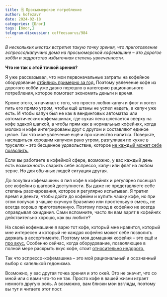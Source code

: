 ```yaml
---
title: 🗒 Просьюмерское потребление
author: kofezavr
date: 2024-02-18
categories: [Блог]
tags: [блог,]
telegram-discussion: coffeesaurus/984
--- 
```

*В нескольких местах встретил такую точку зрения, что приготовление эспрессо/капучино дома на просьюмерской кофемашине – это дорогое хобби и задротство избыточная степень увлеченности.*

**Что не так с этой точкой зрения?**

Я уже рассказывал, что мои первоначальные затраты на кофейное оборудование [отбились примерно за год.](https://t.me/coffeesaurus/682) Поэтому увлечение кофе из дорогого хобби уже давно перешло в категорию рационального потребления, которое помогает экономить деньги и время.

Кроме этого, я начинал с того, что просто любил капуч и флэт и хотел пить его прямо утром, чтобы ещё штаны не успел надеть, а капуч уже есть. И чтобы капуч был не как в вендинговых автоматах или автоматических кофемашинах, где сухая пена шлепается сверху на кофе эдакой шапкой, а чтобы прям как в нормальных кофейнях, когда молоко и кофе интегрированы друг с другом и составляют единое целое. Так что моё увлечение ещё и про качество напитка. Поверьте, насладиться хорошим капучем рано утром, разгуливая по кухне в труселях – это бесценное удовольствие, которое [не каждый может себе позволить.](https://t.me/coffeesaurus/734)

Если вы работаете в кофейной сфере, возможно, у вас каждый день есть возможность сварить себе эспрессо, капуч или флэт на любом зерне. Но для обычных людей ситуация другая. 

До покупки кофемашины я пил кофе в кофейнях и регулярно посещал все кофейни в шаговой доступности. Вы даже не представляете себе степень разочарования, которое я регулярно испытывал. Я тратил время и деньги, чтобы дойти до кофейни и купить чашку кофе, но при этом получал в чашке скучную Бразилию или простенькую смесь, не всегда хорошо приготовленную. Поэтому поход в кофейню не всегда оправдывал ожидания. Сами вспомните, часто ли вам варят в кофейнях действительно хорошо, как вы любите?

На своей кофемашине я варю тот кофе, который мне нравится, который мне интересен и который не каждая кофейня может себе позволить держать в ассортименте. Поэтому моя домашняя кофейня – это ещё и [про вкус.](https://t.me/coffeesaurus/674) Особенно сейчас, когда оборудование, позволяющее в полной мере раскрыть вкус кофе, стоит [относительно недорого.](https://t.me/coffeesaurus/866)

Так что эспрессо-кофемашина – это мой рациональный и осознанный выбор с капелькой гедонизма. 

Возможно, у вас другая точка зрения и это окей. Это не значит, что со мной или с вами что-то не так. Просто кофе в вашей жизни играет немного другую роль. А возможно, вам близки мои взгляды, поэтому вы тут и читаете этот пост.